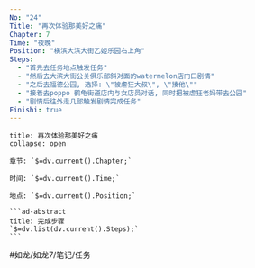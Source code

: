 ```yaml
---
No: "24"
Title: "再次体验那美好之痛"
Chapter: 7
Time: "夜晚"
Position: "横滨大滨大街乙姬乐园右上角"
Steps:
  - "首先去任务地点触发任务"
  - "然后去大滨大街公关俱乐部斜对面的watermelon店门口剧情"
  - "之后去福德公园, 选择: \"被虐狂大叔\", \"揍他\""
  - "接着去poppo 鹤龟街道店内与女店员对话, 同时把被虐狂老妈带去公园"
  - "剧情后往外走几部触发剧情完成任务"
Finishi: true
---
```

````ad-question
title: 再次体验那美好之痛
collapse: open

章节: `$=dv.current().Chapter;`

时间: `$=dv.current().Time;`

地点: `$=dv.current().Position;`

```ad-abstract
title: 完成步骤
`$=dv.list(dv.current().Steps);`
```
````

#如龙/如龙7/笔记/任务 